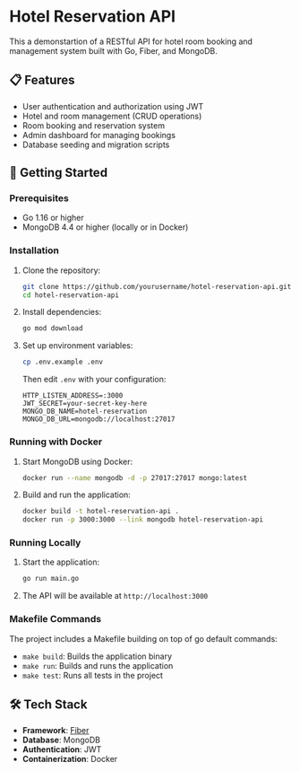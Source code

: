 # Hotel Reservation API

This a demonstartion of a RESTful API for hotel room booking and management system built with Go, Fiber, and MongoDB.

## 📋 Features

- User authentication and authorization using JWT
- Hotel and room management (CRUD operations)
- Room booking and reservation system
- Admin dashboard for managing bookings
- Database seeding and migration scripts

## 🚀 Getting Started

### Prerequisites

- Go 1.16 or higher
- MongoDB 4.4 or higher (locally or in Docker)

### Installation

1. Clone the repository:

   ```bash
   git clone https://github.com/yourusername/hotel-reservation-api.git
   cd hotel-reservation-api
   ```

2. Install dependencies:

   ```bash
   go mod download
   ```

3. Set up environment variables:
   ```bash
   cp .env.example .env
   ```
   Then edit `.env` with your configuration:
   ```
   HTTP_LISTEN_ADDRESS=:3000
   JWT_SECRET=your-secret-key-here
   MONGO_DB_NAME=hotel-reservation
   MONGO_DB_URL=mongodb://localhost:27017
   ```

### Running with Docker

1. Start MongoDB using Docker:

   ```bash
   docker run --name mongodb -d -p 27017:27017 mongo:latest
   ```

2. Build and run the application:
   ```bash
   docker build -t hotel-reservation-api .
   docker run -p 3000:3000 --link mongodb hotel-reservation-api
   ```

### Running Locally

1. Start the application:

   ```bash
   go run main.go
   ```

2. The API will be available at `http://localhost:3000`

### Makefile Commands

The project includes a Makefile building on top of go default commands:

- `make build`: Builds the application binary
- `make run`: Builds and runs the application
- `make test`: Runs all tests in the project

## 🛠️ Tech Stack

- **Framework**: [Fiber](https://gofiber.io/)
- **Database**: MongoDB
- **Authentication**: JWT
- **Containerization**: Docker
